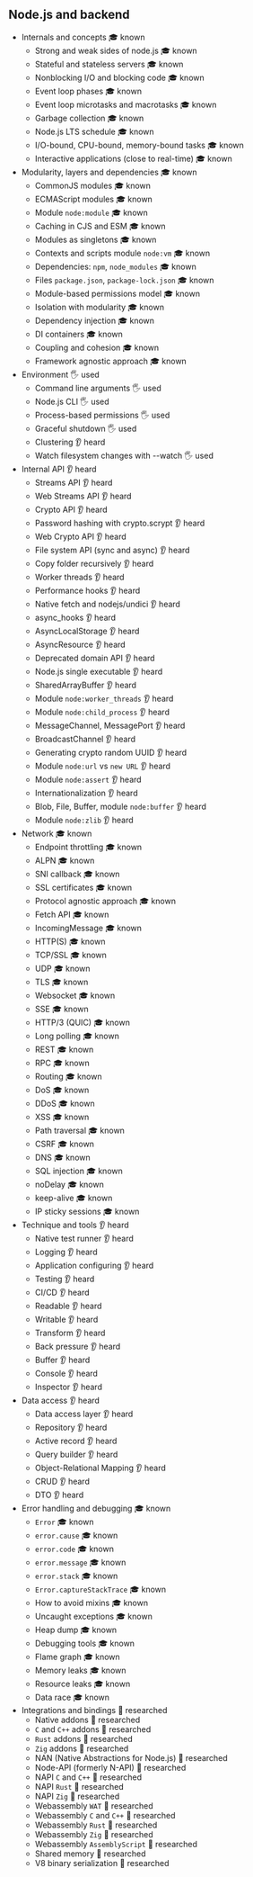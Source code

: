 ## Node.js and backend

- Internals and concepts 🎓 known
  - Strong and weak sides of node.js 🎓 known
  - Stateful and stateless servers 🎓 known
  - Nonblocking I/O and blocking code 🎓 known
  - Event loop phases 🎓 known
  - Event loop microtasks and macrotasks 🎓 known
  - Garbage collection 🎓 known
  - Node.js LTS schedule 🎓 known
  - I/O-bound, CPU-bound, memory-bound tasks 🎓 known
  - Interactive applications (close to real-time) 🎓 known
- Modularity, layers and dependencies 🎓 known
  - CommonJS modules 🎓 known
  - ECMAScript modules 🎓 known
  - Module `node:module` 🎓 known
  - Caching in CJS and ESM 🎓 known
  - Modules as singletons 🎓 known
  - Contexts and scripts module `node:vm` 🎓 known
  - Dependencies: `npm`, `node_modules` 🎓 known
  - Files `package.json`, `package-lock.json` 🎓 known
  - Module-based permissions model 🎓 known
  - Isolation with modularity 🎓 known
  - Dependency injection 🎓 known
  - DI containers 🎓 known
  - Coupling and cohesion 🎓 known
  - Framework agnostic approach  🎓 known
- Environment 🖐️ used
  - Command line arguments 🖐️ used
  - Node.js CLI 🖐️ used
  - Process-based permissions 🖐️ used
  - Graceful shutdown 🖐️ used
  - Clustering 👂 heard
  - Watch filesystem changes with --watch 🖐️ used
- Internal API 👂 heard
  - Streams API 👂 heard
  - Web Streams API 👂 heard
  - Crypto API 👂 heard
  - Password hashing with crypto.scrypt 👂 heard
  - Web Crypto API 👂 heard
  - File system API (sync and async) 👂 heard
  - Copy folder recursively 👂 heard
  - Worker threads 👂 heard
  - Performance hooks 👂 heard
  - Native fetch and nodejs/undici 👂 heard
  - async_hooks 👂 heard
  - AsyncLocalStorage 👂 heard
  - AsyncResource 👂 heard
  - Deprecated domain API 👂 heard
  - Node.js single executable 👂 heard
  - SharedArrayBuffer 👂 heard
  - Module `node:worker_threads` 👂 heard
  - Module `node:child_process` 👂 heard
  - MessageChannel, MessagePort 👂 heard
  - BroadcastChannel 👂 heard
  - Generating crypto random UUID 👂 heard
  - Module `node:url` vs `new URL` 👂 heard
  - Module `node:assert` 👂 heard
  - Internationalization 👂 heard
  - Blob, File, Buffer, module `node:buffer` 👂 heard
  - Module `node:zlib` 👂 heard
- Network 🎓 known
  - Endpoint throttling 🎓 known
  - ALPN 🎓 known
  - SNI callback 🎓 known
  - SSL certificates 🎓 known
  - Protocol agnostic approach 🎓 known
  - Fetch API 🎓 known
  - IncomingMessage 🎓 known
  - HTTP(S) 🎓 known
  - TCP/SSL 🎓 known
  - UDP 🎓 known
  - TLS 🎓 known
  - Websocket 🎓 known
  - SSE 🎓 known
  - HTTP/3 (QUIC) 🎓 known
  - Long polling 🎓 known
  - REST 🎓 known
  - RPC 🎓 known
  - Routing 🎓 known
  - DoS 🎓 known
  - DDoS 🎓 known
  - XSS 🎓 known
  - Path traversal 🎓 known
  - CSRF 🎓 known
  - DNS 🎓 known
  - SQL injection 🎓 known
  - noDelay 🎓 known
  - keep-alive 🎓 known
  - IP sticky sessions 🎓 known
- Technique and tools 👂 heard
  - Native test runner 👂 heard
  - Logging 👂 heard
  - Application configuring 👂 heard
  - Testing 👂 heard
  - CI/CD 👂 heard
  - Readable 👂 heard
  - Writable 👂 heard
  - Transform 👂 heard
  - Back pressure 👂 heard
  - Buffer 👂 heard
  - Console 👂 heard
  - Inspector 👂 heard
- Data access 👂 heard
  - Data access layer 👂 heard
  - Repository 👂 heard
  - Active record 👂 heard
  - Query builder 👂 heard
  - Object-Relational Mapping 👂 heard
  - CRUD 👂 heard
  - DTO 👂 heard
- Error handling and debugging 🎓 known
  - `Error` 🎓 known
  - `error.cause` 🎓 known
  - `error.code` 🎓 known
  - `error.message` 🎓 known
  - `error.stack` 🎓 known
  - `Error.captureStackTrace` 🎓 known
  - How to avoid mixins 🎓 known
  - Uncaught exceptions 🎓 known
  - Heap dump 🎓 known
  - Debugging tools 🎓 known
  - Flame graph 🎓 known
  - Memory leaks 🎓 known
  - Resource leaks 🎓 known
  - Data race 🎓 known
- Integrations and bindings 🔬 researched
  - Native addons 🔬 researched
  - `C` and `C++` addons 🔬 researched
  - `Rust` addons 🔬 researched
  - `Zig` addons 🔬 researched
  - NAN (Native Abstractions for Node.js) 🔬 researched
  - Node-API (formerly N-API) 🔬 researched
  - NAPI `C` and `C++` 🔬 researched
  - NAPI `Rust` 🔬 researched
  - NAPI `Zig` 🔬 researched
  - Webassembly `WAT` 🔬 researched
  - Webassembly `C` and `C++` 🔬 researched
  - Webassembly `Rust` 🔬 researched
  - Webassembly `Zig` 🔬 researched
  - Webassembly `AssemblyScript` 🔬 researched
  - Shared memory 🔬 researched
  - V8 binary serialization 🔬 researched
